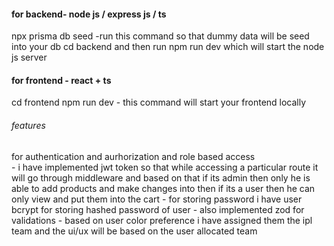 #### for backend- node js  / express js / ts 
  npx prisma db seed  -run this command so that dummy data will be seed into your db
  cd backend   and then run npm run dev which will start the node js server 

#### for frontend  - react + ts
  cd frontend
  npm run dev   - this command will start your frontend locally


  ###### features
  for authentication and aurhorization and role based access  
    -  i have implemented jwt token so that while accessing a particular route it will go through middleware and based on that if its admin then only he is able to add products and make changes into then 
       if its a user then he can only view and put them into the cart 
    - for storing password i have user bcrypt for storing hashed password of user 
    - also implemented zod for validations 
    - based on user color preference i have assigned them the ipl team and the ui/ux will be based on the user allocated team
  

